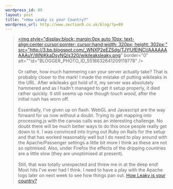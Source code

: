 ```yaml
--- 
wordpress_id: 89
layout: post
title: ">How Leaky is your Country?"
wordpress_url: http://www.section9.co.uk/blog/?p=89
---
```

><a onblur="try {parent.deselectBloggerImageGracefully();} catch(e) {}" href="http://3.bp.blogspot.com/_WNXP2eEZSdg/TJYfJfElNCI/AAAAAAAAAuY/WNiKkaDsyNQ/s1600/wikileaksleaky.png"><img style="display:block; margin:0px auto 10px; text-align:center;cursor:pointer; cursor:hand;width: 320px; height: 302px;" src="http://3.bp.blogspot.com/_WNXP2eEZSdg/TJYfJfElNCI/AAAAAAAAAuY/WNiKkaDsyNQ/s320/wikileaksleaky.png" border="0" alt=""id="BLOGGER_PHOTO_ID_5518632641209119778" /></a><br /><br />Or rather, how much hammering can your server actually take? That is probably closer to the mark! I made the mistake of putting wikileaks in the URL. After wikileaks got hold of it, my server was absolutely hammered and as I hadn't managed to get it setup properly, it died rather quickly. It still seems up now though *touch wood*, after the initial rush has worn off.<br /><br />Essentially, I've given up on flash. WebGL and Javascript are the way forward for us now without a doubt. Trying to get mapping into processing.js with the canvas calls was an interesting challenge. No doubt there will be much better ways to do this once people really get down to it. I was convinced into trying out Ruby on Rails for the setup and that has worked reasonably well but I do need to play around with the Apache/Passenger settings a little bit more I think as these are not so optimised. Also, under Firefox the effects of the dripping countries are a little slow (they are unoptimised at present). <br /><br />Still, that was totally unexpected and threw me in at the deep end! Most hits I've ever had I think. I need to have a play with the Apache logs later on next week to see how things pan out. <a href="http://www.section9.co.uk/wikileaks">How Leaky is your country?</a>
